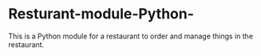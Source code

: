 # Resturant-module-Python-
This is a Python module for a restaurant to order and manage things in the restaurant. 
